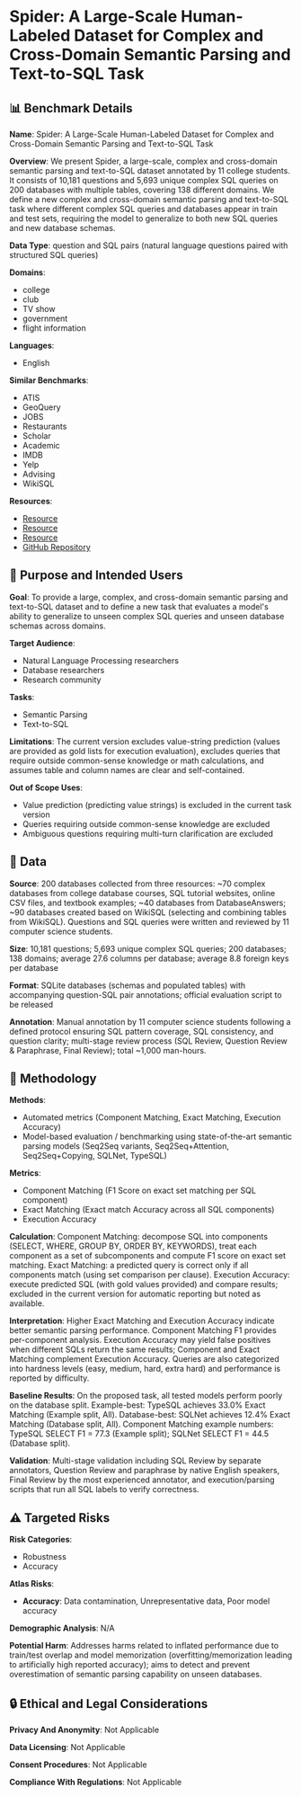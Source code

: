 # Spider: A Large-Scale Human-Labeled Dataset for Complex and Cross-Domain Semantic Parsing and Text-to-SQL Task

## 📊 Benchmark Details

**Name**: Spider: A Large-Scale Human-Labeled Dataset for Complex and Cross-Domain Semantic Parsing and Text-to-SQL Task

**Overview**: We present Spider, a large-scale, complex and cross-domain semantic parsing and text-to-SQL dataset annotated by 11 college students. It consists of 10,181 questions and 5,693 unique complex SQL queries on 200 databases with multiple tables, covering 138 different domains. We define a new complex and cross-domain semantic parsing and text-to-SQL task where different complex SQL queries and databases appear in train and test sets, requiring the model to generalize to both new SQL queries and new database schemas.

**Data Type**: question and SQL pairs (natural language questions paired with structured SQL queries)

**Domains**:
- college
- club
- TV show
- government
- flight information

**Languages**:
- English

**Similar Benchmarks**:
- ATIS
- GeoQuery
- JOBS
- Restaurants
- Scholar
- Academic
- IMDB
- Yelp
- Advising
- WikiSQL

**Resources**:
- [Resource](https://yale-lily.github.io/spider)
- [Resource](http://www.databaseanswers.org/)
- [Resource](http://filldb.info/)
- [GitHub Repository](https://github.com/coleifer/sqlite-web)

## 🎯 Purpose and Intended Users

**Goal**: To provide a large, complex, and cross-domain semantic parsing and text-to-SQL dataset and to define a new task that evaluates a model's ability to generalize to unseen complex SQL queries and unseen database schemas across domains.

**Target Audience**:
- Natural Language Processing researchers
- Database researchers
- Research community

**Tasks**:
- Semantic Parsing
- Text-to-SQL

**Limitations**: The current version excludes value-string prediction (values are provided as gold lists for execution evaluation), excludes queries that require outside common-sense knowledge or math calculations, and assumes table and column names are clear and self-contained.

**Out of Scope Uses**:
- Value prediction (predicting value strings) is excluded in the current task version
- Queries requiring outside common-sense knowledge are excluded
- Ambiguous questions requiring multi-turn clarification are excluded

## 💾 Data

**Source**: 200 databases collected from three resources: ~70 complex databases from college database courses, SQL tutorial websites, online CSV files, and textbook examples; ~40 databases from DatabaseAnswers; ~90 databases created based on WikiSQL (selecting and combining tables from WikiSQL). Questions and SQL queries were written and reviewed by 11 computer science students.

**Size**: 10,181 questions; 5,693 unique complex SQL queries; 200 databases; 138 domains; average 27.6 columns per database; average 8.8 foreign keys per database

**Format**: SQLite databases (schemas and populated tables) with accompanying question-SQL pair annotations; official evaluation script to be released

**Annotation**: Manual annotation by 11 computer science students following a defined protocol ensuring SQL pattern coverage, SQL consistency, and question clarity; multi-stage review process (SQL Review, Question Review & Paraphrase, Final Review); total ~1,000 man-hours.

## 🔬 Methodology

**Methods**:
- Automated metrics (Component Matching, Exact Matching, Execution Accuracy)
- Model-based evaluation / benchmarking using state-of-the-art semantic parsing models (Seq2Seq variants, Seq2Seq+Attention, Seq2Seq+Copying, SQLNet, TypeSQL)

**Metrics**:
- Component Matching (F1 Score on exact set matching per SQL component)
- Exact Matching (Exact match Accuracy across all SQL components)
- Execution Accuracy

**Calculation**: Component Matching: decompose SQL into components (SELECT, WHERE, GROUP BY, ORDER BY, KEYWORDS), treat each component as a set of subcomponents and compute F1 score on exact set matching. Exact Matching: a predicted query is correct only if all components match (using set comparison per clause). Execution Accuracy: execute predicted SQL (with gold values provided) and compare results; excluded in the current version for automatic reporting but noted as available.

**Interpretation**: Higher Exact Matching and Execution Accuracy indicate better semantic parsing performance. Component Matching F1 provides per-component analysis. Execution Accuracy may yield false positives when different SQLs return the same results; Component and Exact Matching complement Execution Accuracy. Queries are also categorized into hardness levels (easy, medium, hard, extra hard) and performance is reported by difficulty.

**Baseline Results**: On the proposed task, all tested models perform poorly on the database split. Example-best: TypeSQL achieves 33.0% Exact Matching (Example split, All). Database-best: SQLNet achieves 12.4% Exact Matching (Database split, All). Component Matching example numbers: TypeSQL SELECT F1 = 77.3 (Example split); SQLNet SELECT F1 = 44.5 (Database split).

**Validation**: Multi-stage validation including SQL Review by separate annotators, Question Review and paraphrase by native English speakers, Final Review by the most experienced annotator, and execution/parsing scripts that run all SQL labels to verify correctness.

## ⚠️ Targeted Risks

**Risk Categories**:
- Robustness
- Accuracy

**Atlas Risks**:
- **Accuracy**: Data contamination, Unrepresentative data, Poor model accuracy

**Demographic Analysis**: N/A

**Potential Harm**: Addresses harms related to inflated performance due to train/test overlap and model memorization (overfitting/memorization leading to artificially high reported accuracy); aims to detect and prevent overestimation of semantic parsing capability on unseen databases.

## 🔒 Ethical and Legal Considerations

**Privacy And Anonymity**: Not Applicable

**Data Licensing**: Not Applicable

**Consent Procedures**: Not Applicable

**Compliance With Regulations**: Not Applicable
